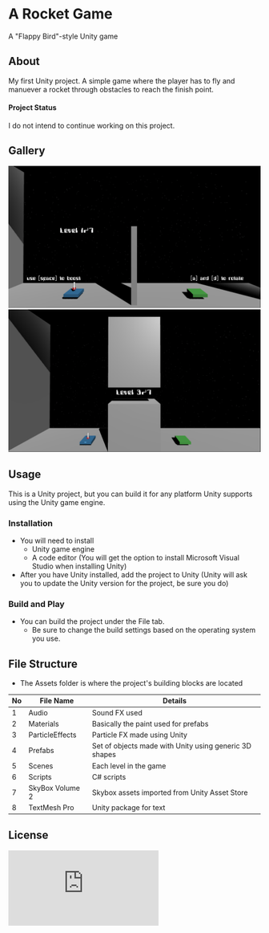 # A Rocket Game
 A "Flappy Bird"-style Unity game
## About
My first Unity project. A simple game where the player has to fly and manuever a rocket through obstacles to reach the finish point.
#### Project Status
I do not intend to continue working on this project. 
## Gallery
![First Level](https://github.com/danielkhuu/ProjectRocket/blob/master/Images/ProjectRocketSC.PNG?raw=true)
![Third Level](https://github.com/danielkhuu/ProjectRocket/blob/master/Images/ProjectRocketSC1.PNG?raw=true)

## Usage
This is a Unity project, but you can build it for any platform Unity supports using the Unity game engine.
### Installation
* You will need to install 
   * Unity game engine 
   * A code editor (You will get the option to install Microsoft Visual Studio when installing Unity)
* After you have Unity installed, add the project to Unity (Unity will ask you to update the Unity version for the project, be sure you do)
### Build and Play
* You can build the project under the File tab. 
   * Be sure to change the build settings based on the operating system you use.
## File Structure
- The Assets folder is where the project's building blocks are located

| No | File Name | Details 
|----|------------|-------|
| 1  | Audio | Sound FX used
| 2  | Materials | Basically the paint used for prefabs
| 3  | ParticleEffects | Particle FX made using Unity
| 4  | Prefabs | Set of objects made with Unity using generic 3D shapes
| 5  | Scenes | Each level in the game
| 6  | Scripts | C# scripts 
| 7  | SkyBox Volume 2 | Skybox assets imported from Unity Asset Store
| 8  | TextMesh Pro | Unity package for text

## License
![License](https://github.com/danielkhuu/ProjectRocket/blob/master/LICENSE.txt)



